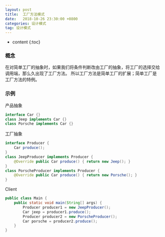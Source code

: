 ```yaml
---
layout: post
title:  工厂方法模式
date:   2018-10-26 23:30:00 +0800
categories: 设计模式
tag: 设计模式
---
```


* content
{:toc}

### 概念

在对简单工厂的抽象时，如果我们将条件判断改由工厂的抽象，将工厂的选择交给调用端，那么久出现了工厂方法。
所以工厂方法是简单工厂的扩展；简单工厂是工厂方法的特例。

### 示例

产品抽象

```java
interface Car {}
class Jeep implements Car {}
class Porsche implements Car {}
```

工厂抽象

```java
interface Producer {
	Car produce();
}
class JeepProducer implements Producer {
	@Override public Car produce() { return new Jeep(); }
}
class PorscheProducer implements Producer {
	@Override public Car produce() { return new Porsche(); }
}
```

Client

```java
public class Main {
	public static void main(String[] args) {
        Producer producer1 = new JeepProducer();
        Car jeep = producer1.produce();
        Producer producer2 = new PorscheProducer();
        Car porsche = producer2.produce();
    }
}
```